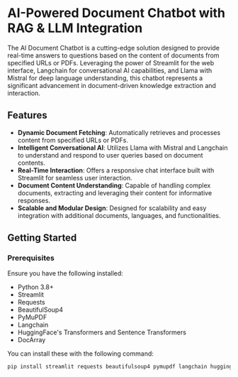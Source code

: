 # AI-Powered Document Chatbot with RAG & LLM Integration

The AI Document Chatbot is a cutting-edge solution designed to provide real-time answers to questions based on the content of documents from specified URLs or PDFs. Leveraging the power of Streamlit for the web interface, Langchain for conversational AI capabilities, and Llama with Mistral for deep language understanding, this chatbot represents a significant advancement in document-driven knowledge extraction and interaction.

## Features

- **Dynamic Document Fetching**: Automatically retrieves and processes content from specified URLs or PDFs.
- **Intelligent Conversational AI**: Utilizes Llama with Mistral and Langchain to understand and respond to user queries based on document contents.
- **Real-Time Interaction**: Offers a responsive chat interface built with Streamlit for seamless user interaction.
- **Document Content Understanding**: Capable of handling complex documents, extracting and leveraging their content for informative responses.
- **Scalable and Modular Design**: Designed for scalability and easy integration with additional documents, languages, and functionalities.

## Getting Started

### Prerequisites

Ensure you have the following installed:
- Python 3.8+
- Streamlit
- Requests
- BeautifulSoup4
- PyMuPDF
- Langchain
- HuggingFace's Transformers and Sentence Transformers
- DocArray

You can install these with the following command:

```bash
pip install streamlit requests beautifulsoup4 pymupdf langchain huggingface_hub docarray
